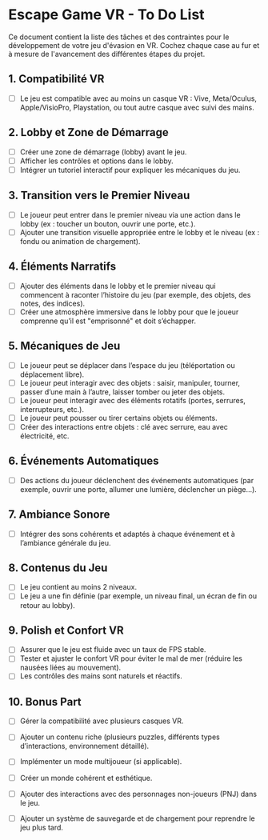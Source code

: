 # Escape Game VR - To Do List

Ce document contient la liste des tâches et des contraintes pour le développement de votre jeu d'évasion en VR. Cochez chaque case au fur et à mesure de l'avancement des différentes étapes du projet.

## 1. **Compatibilité VR**
- [ ] Le jeu est compatible avec au moins un casque VR : Vive, Meta/Oculus, Apple/VisioPro, Playstation, ou tout autre casque avec suivi des mains.

## 2. **Lobby et Zone de Démarrage**
- [ ] Créer une zone de démarrage (lobby) avant le jeu.
- [ ] Afficher les contrôles et options dans le lobby.
- [ ] Intégrer un tutoriel interactif pour expliquer les mécaniques du jeu.

## 3. **Transition vers le Premier Niveau**
- [ ] Le joueur peut entrer dans le premier niveau via une action dans le lobby (ex : toucher un bouton, ouvrir une porte, etc.).
- [ ] Ajouter une transition visuelle appropriée entre le lobby et le niveau (ex : fondu ou animation de chargement).

## 4. **Éléments Narratifs**
- [ ] Ajouter des éléments dans le lobby et le premier niveau qui commencent à raconter l’histoire du jeu (par exemple, des objets, des notes, des indices). 
- [ ] Créer une atmosphère immersive dans le lobby pour que le joueur comprenne qu’il est "emprisonné" et doit s’échapper.

## 5. **Mécaniques de Jeu**
- [ ] Le joueur peut se déplacer dans l’espace du jeu (téléportation ou déplacement libre).
- [ ] Le joueur peut interagir avec des objets : saisir, manipuler, tourner, passer d’une main à l’autre, laisser tomber ou jeter des objets.
- [ ] Le joueur peut interagir avec des éléments rotatifs (portes, serrures, interrupteurs, etc.).
- [ ] Le joueur peut pousser ou tirer certains objets ou éléments.
- [ ] Créer des interactions entre objets : clé avec serrure, eau avec électricité, etc.

## 6. **Événements Automatiques**
- [ ] Des actions du joueur déclenchent des événements automatiques (par exemple, ouvrir une porte, allumer une lumière, déclencher un piège…).

## 7. **Ambiance Sonore**
- [ ] Intégrer des sons cohérents et adaptés à chaque événement et à l’ambiance générale du jeu.

## 8. **Contenus du Jeu**
- [ ] Le jeu contient au moins 2 niveaux.
- [ ] Le jeu a une fin définie (par exemple, un niveau final, un écran de fin ou retour au lobby).

## 9. **Polish et Confort VR**
- [ ] Assurer que le jeu est fluide avec un taux de FPS stable.
- [ ] Tester et ajuster le confort VR pour éviter le mal de mer (réduire les nausées liées au mouvement).
- [ ] Les contrôles des mains sont naturels et réactifs.

## 10. **Bonus Part**
- [ ] Gérer la compatibilité avec plusieurs casques VR.
- [ ] Ajouter un contenu riche (plusieurs puzzles, différents types d’interactions, environnement détaillé).
- [ ] Implémenter un mode multijoueur (si applicable).
- [ ] Créer un monde cohérent et esthétique.
- [ ] Ajouter des interactions avec des personnages non-joueurs (PNJ) dans le jeu.
- [ ] Ajouter un système de sauvegarde et de chargement pour reprendre le jeu plus tard.





